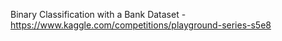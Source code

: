 Binary Classification with a Bank Dataset - https://www.kaggle.com/competitions/playground-series-s5e8
